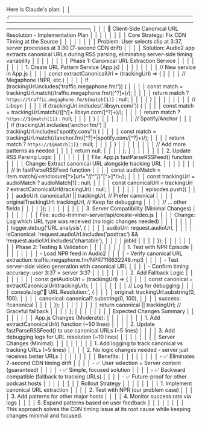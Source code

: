 Here is Claude's plan:                                                                                                      │
│ ╭─────────────────────────────────────────────────────────────────────────────────────────────────────────────────────────╮ │
│ │ 🎯 Client-Side Canonical URL Resolution - Implementation Plan                                                           │ │
│ │                                                                                                                         │ │
│ │ Core Strategy: Fix CDN Timing at the Source                                                                             │ │
│ │                                                                                                                         │ │
│ │ Problem: User selects clip at 3:37, server processes at 3:30 (7-second CDN drift)                                       │ │
│ │ Solution: Audio2 app extracts canonical URLs during RSS parsing, eliminating server-side timing variability             │ │
│ │                                                                                                                         │ │
│ │ Phase 1: Canonical URL Extraction Service                                                                               │ │
│ │                                                                                                                         │ │
│ │ 1. Create URL Pattern Service (App.js)                                                                                  │ │
│ │                                                                                                                         │ │
│ │ // New service in App.js                                                                                                │ │
│ │ const extractCanonicalUrl = (trackingUrl) => {                                                                          │ │
│ │   // Megaphone (NPR, etc.)                                                                                              │ │
│ │   if (trackingUrl.includes('traffic.megaphone.fm/')) {                                                                  │ │
│ │     const match = trackingUrl.match(/traffic\.megaphone\.fm\/([^?]+)/);                                                 │ │
│ │     return match ? `https://traffic.megaphone.fm/${match[1]}` : null;                                                   │ │
│ │   }                                                                                                                     │ │
│ │                                                                                                                         │ │
│ │   // Libsyn                                                                                                             │ │
│ │   if (trackingUrl.includes('.libsyn.com/')) {                                                                           │ │
│ │     const match = trackingUrl.match(/([^\/]+\.libsyn\.com\/[^?]+)/);                                                    │ │
│ │     return match ? `https://${match[1]}` : null;                                                                        │ │
│ │   }                                                                                                                     │ │
│ │                                                                                                                         │ │
│ │   // Spotify/Anchor                                                                                                     │ │
│ │   if (trackingUrl.includes('anchor.fm/') || trackingUrl.includes('spotify.com/')) {                                     │ │
│ │     const match = trackingUrl.match(/(anchor\.fm\/[^?]+|spotify\.com\/[^?]+)/);                                         │ │
│ │     return match ? `https://${match[1]}` : null;                                                                        │ │
│ │   }                                                                                                                     │ │
│ │                                                                                                                         │ │
│ │   // Add more patterns as needed                                                                                        │ │
│ │   return null;                                                                                                          │ │
│ │ };                                                                                                                      │ │
│ │                                                                                                                         │ │
│ │ 2. Update RSS Parsing Logic                                                                                             │ │
│ │                                                                                                                         │ │
│ │ File: App.js fastParseRSSFeed() function                                                                                │ │
│ │ Change: Extract canonical URL alongside tracking URL                                                                    │ │
│ │                                                                                                                         │ │
│ │ // In fastParseRSSFeed function                                                                                         │ │
│ │ const audioMatch = item.match(/<enclosure[^>]*url="([^"]*)"[^>]*\/>/);                                                  │ │
│ │ const trackingUrl = audioMatch ? audioMatch[1] : null;                                                                  │ │
│ │ const canonicalUrl = trackingUrl ? extractCanonicalUrl(trackingUrl) : null;                                             │ │
│ │                                                                                                                         │ │
│ │ episodes.push({                                                                                                         │ │
│ │   audioUrl: canonicalUrl || trackingUrl, // Prefer canonical                                                            │ │
│ │   originalTrackingUrl: trackingUrl,      // Keep for debugging                                                          │ │
│ │   // ... other fields                                                                                                   │ │
│ │ });                                                                                                                     │ │
│ │                                                                                                                         │ │
│ │ 3. Server Compatibility (Minimal Changes)                                                                               │ │
│ │                                                                                                                         │ │
│ │ File: audio-trimmer-server/api/create-video.js                                                                          │ │
│ │ Change: Log which URL type was received (no logic changes needed)                                                       │ │
│ │                                                                                                                         │ │
│ │ logger.debug('URL analysis', {                                                                                          │ │
│ │   audioUrl: request.audioUrl,                                                                                           │ │
│ │   isCanonical: !request.audioUrl.includes('podtrac') && !request.audioUrl.includes('chartable'),                        │ │
│ │   jobId                                                                                                                 │ │
│ │ });                                                                                                                     │ │
│ │                                                                                                                         │ │
│ │ Phase 2: Testing & Validation                                                                                           │ │
│ │                                                                                                                         │ │
│ │ 1. Test with NPR Episode                                                                                                │ │
│ │                                                                                                                         │ │
│ │ - Load NPR feed in Audio2                                                                                               │ │
│ │ - Verify canonical URL extraction: traffic.megaphone.fm/NPR7116632248.mp3                                               │ │
│ │ - Test server-side video generation with canonical URL                                                                  │ │
│ │ - Confirm timing accuracy: user 3:37 = server 3:37                                                                      │ │
│ │                                                                                                                         │ │
│ │ 2. Add Fallback Logic                                                                                                   │ │
│ │                                                                                                                         │ │
│ │ const getAudioUrl = (trackingUrl) => {                                                                                  │ │
│ │   const canonical = extractCanonicalUrl(trackingUrl);                                                                   │ │
│ │                                                                                                                         │ │
│ │   // Log for debugging                                                                                                  │ │
│ │   console.log('🔗 URL Resolution:', {                                                                                   │ │
│ │     original: trackingUrl.substring(0, 100),                                                                            │ │
│ │     canonical: canonical?.substring(0, 100),                                                                            │ │
│ │     success: !!canonical                                                                                                │ │
│ │   });                                                                                                                   │ │
│ │                                                                                                                         │ │
│ │   return canonical || trackingUrl; // Graceful fallback                                                                 │ │
│ │ };                                                                                                                      │ │
│ │                                                                                                                         │ │
│ │ Expected Changes Summary                                                                                                │ │
│ │                                                                                                                         │ │
│ │ App.js Changes (Moderate):                                                                                              │ │
│ │                                                                                                                         │ │
│ │ 1. Add extractCanonicalUrl() function (~50 lines)                                                                       │ │
│ │ 2. Update fastParseRSSFeed() to use canonical URLs (~5 lines)                                                           │ │
│ │ 3. Add debugging logs for URL resolution (~10 lines)                                                                    │ │
│ │                                                                                                                         │ │
│ │ Server Changes (Minimal):                                                                                               │ │
│ │                                                                                                                         │ │
│ │ 1. Add logging to track canonical vs tracking URLs (~5 lines)                                                           │ │
│ │ 2. No logic changes needed - server just receives better URLs                                                           │ │
│ │                                                                                                                         │ │
│ │ Benefits:                                                                                                               │ │
│ │                                                                                                                         │ │
│ │ - ✅ Eliminates 7-second CDN timing drift                                                                                │ │
│ │ - ✅ User selection = Server content (guaranteed)                                                                        │ │
│ │ - ✅ Simple, focused solution                                                                                            │ │
│ │ - ✅ Backward compatible (fallback to tracking URLs)                                                                     │ │
│ │ - ✅ Future-proof for other podcast hosts                                                                                │ │
│ │                                                                                                                         │ │
│ │ Rollout Strategy                                                                                                        │ │
│ │                                                                                                                         │ │
│ │ 1. Implement canonical URL extraction                                                                                   │ │
│ │ 2. Test with NPR (our problem case)                                                                                     │ │
│ │ 3. Add patterns for other major hosts                                                                                   │ │
│ │ 4. Monitor success rate via logs                                                                                        │ │
│ │ 5. Expand patterns based on user feedback                                                                               │ │
│ │                                                                                                                         │ │
│ │ This approach solves the CDN timing issue at its root cause while keeping changes minimal and focused.  